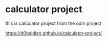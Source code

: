 # calculator project
 this is calculator project from the odin project 


https://d0bsidian.github.io/calculator-project/
